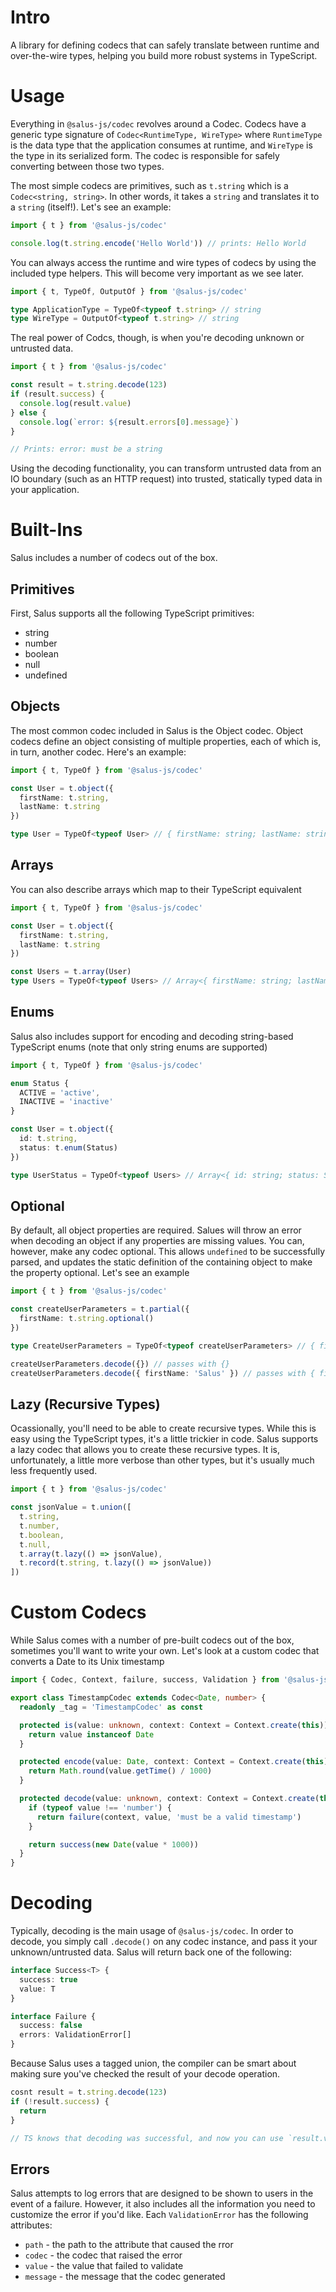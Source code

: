 # Intro

A library for defining codecs that can safely translate between runtime and over-the-wire types, helping you build more robust systems in TypeScript.

# Usage

Everything in `@salus-js/codec` revolves around a Codec. Codecs have a generic type signature of `Codec<RuntimeType, WireType>` where `RuntimeType` is the data type that the application consumes at runtime, and `WireType` is the type in its serialized form. The codec is responsible for safely converting between those two types.

The most simple codecs are primitives, such as `t.string` which is a `Codec<string, string>`. In other words, it takes a `string` and translates it to a `string` (itself!). Let's see an example:

```typescript
import { t } from '@salus-js/codec'

console.log(t.string.encode('Hello World')) // prints: Hello World
```

You can always access the runtime and wire types of codecs by using the included type helpers. This will become very important as we see later.

```typescript
import { t, TypeOf, OutputOf } from '@salus-js/codec'

type ApplicationType = TypeOf<typeof t.string> // string
type WireType = OutputOf<typeof t.string> // string
```

The real power of Codcs, though, is when you're decoding unknown or untrusted data.

```typescript
import { t } from '@salus-js/codec'

const result = t.string.decode(123)
if (result.success) {
  console.log(result.value)
} else {
  console.log(`error: ${result.errors[0].message}`)
}

// Prints: error: must be a string
```

Using the decoding functionality, you can transform untrusted data from an IO boundary (such as an HTTP request) into trusted, statically typed data in your application.

# Built-Ins

Salus includes a number of codecs out of the box.

## Primitives

First, Salus supports all the following TypeScript primitives:

- string
- number
- boolean
- null
- undefined

## Objects

The most common codec included in Salus is the Object codec. Object codecs define an object consisting of multiple properties, each of which is, in turn, another codec. Here's an example:

```typescript
import { t, TypeOf } from '@salus-js/codec'

const User = t.object({
  firstName: t.string,
  lastName: t.string
})

type User = TypeOf<typeof User> // { firstName: string; lastName: string; }
```

## Arrays

You can also describe arrays which map to their TypeScript equivalent

```typescript
import { t, TypeOf } from '@salus-js/codec'

const User = t.object({
  firstName: t.string,
  lastName: t.string
})

const Users = t.array(User)
type Users = TypeOf<typeof Users> // Array<{ firstName: string; lastName: string; }>
```

## Enums

Salus also includes support for encoding and decoding string-based TypeScript enums (note that only string enums are supported)

```typescript
import { t, TypeOf } from '@salus-js/codec'

enum Status {
  ACTIVE = 'active',
  INACTIVE = 'inactive'
}

const User = t.object({
  id: t.string,
  status: t.enum(Status)
})

type UserStatus = TypeOf<typeof Users> // Array<{ id: string; status: Status; }>
```

## Optional

By default, all object properties are required. Salues will throw an error when decoding an object if any properties are missing values. You can, however, make any codec optional. This allows `undefined` to be successfully parsed, and updates the static definition of the containing object to make the property optional. Let's see an example

```typescript
import { t } from '@salus-js/codec'

const createUserParameters = t.partial({
  firstName: t.string.optional()
})

type CreateUserParameters = TypeOf<typeof createUserParameters> // { firstName?: string | undefined }

createUserParameters.decode({}) // passes with {}
createUserParameters.decode({ firstName: 'Salus' }) // passes with { firstName: 'Salus' }
```

## Lazy (Recursive Types)

Ocassionally, you'll need to be able to create recursive types. While this is easy using the TypeScript types, it's a little trickier in code. Salus supports a lazy codec that allows you to create these recursive types. It is, unfortunately, a little more verbose than other types, but it's usually much less frequently used.

```typescript
import { t } from '@salus-js/codec'

const jsonValue = t.union([
  t.string,
  t.number,
  t.boolean,
  t.null,
  t.array(t.lazy(() => jsonValue),
  t.record(t.string, t.lazy(() => jsonValue))
])
```

# Custom Codecs

While Salus comes with a number of pre-built codecs out of the box, sometimes you'll want to write your own. Let's look at a custom codec that converts a Date to its Unix timestamp

```typescript
import { Codec, Context, failure, success, Validation } from '@salus-js/codec'

export class TimestampCodec extends Codec<Date, number> {
  readonly _tag = 'TimestampCodec' as const

  protected is(value: unknown, context: Context = Context.create(this)): value is Date {
    return value instanceof Date
  }

  protected encode(value: Date, context: Context = Context.create(this)): string {
    return Math.round(value.getTime() / 1000)
  }

  protected decode(value: unknown, context: Context = Context.create(this)): Validation<Date> {
    if (typeof value !== 'number') {
      return failure(context, value, 'must be a valid timestamp')
    }

    return success(new Date(value * 1000))
  }
}

```

# Decoding

Typically, decoding is the main usage of `@salus-js/codec`. In order to decode, you simply call `.decode()` on any codec instance, and pass it your unknown/untrusted data. Salus will return back one of the following:

```typescript
interface Success<T> {
  success: true
  value: T
}

interface Failure {
  success: false
  errors: ValidationError[]
}
```

Because Salus uses a tagged union, the compiler can be smart about making sure you've checked the result of your decode operation.

```typescript
cosnt result = t.string.decode(123)
if (!result.success) {
  return
}

// TS knows that decoding was successful, and now you can use `result.value`
```

## Errors

Salus attempts to log errors that are designed to be shown to users in the event of a failure. However, it also includes all the information you need to customize the error if you'd like. Each `ValidationError` has the following attributes:

- `path` - the path to the attribute that caused the rror
- `codec` - the codec that raised the error
- `value` - the value that failed to validate
- `message` - the message that the codec generated